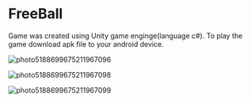 # FreeBall
Game was created using Unity game enginge(language c#).  To play the game download apk file to your android device.

![photo5188699675211967096](https://user-images.githubusercontent.com/34911523/49239897-590c3000-f41d-11e8-8061-1bb3b5bbabf6.jpg)

![photo5188699675211967098](https://user-images.githubusercontent.com/34911523/49239923-688b7900-f41d-11e8-8d5e-a3de99e95a6b.jpg)

![photo5188699675211967099](https://user-images.githubusercontent.com/34911523/49239929-6f19f080-f41d-11e8-8143-41260c8f9237.jpg)
